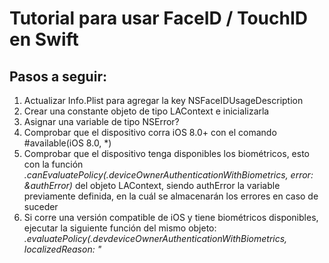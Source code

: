 Tutorial para usar FaceID / TouchID en Swift
============================================

## Pasos a seguir:
1. Actualizar Info.Plist para agregar la key NSFaceIDUsageDescription  
2. Crear una constante objeto de tipo LAContext e inicializarla  
3. Asignar una variable de tipo NSError?  
4. Comprobar que el dispositivo corra iOS 8.0+ con el comando #available(iOS 8.0, \*)  
5. Comprobar que el dispositivo tenga disponibles los biométricos, esto con la función *.canEvaluatePolicy(.deviceOwnerAuthenticationWithBiometrics, error: &authError)* del objeto LAContext, siendo authError la variable previamente definida, en la cuál se almacenarán los errores en caso de suceder  
6. Si corre una versión compatible de iOS y tiene biométricos disponibles, ejecutar la siguiente función del mismo objeto:
*.evaluatePolicy(.devdeviceOwnerAuthenticationWithBiometrics, localizedReason: "*
